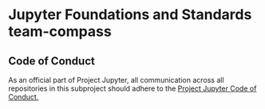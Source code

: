 # Jupyter Foundations and Standards team-compass

## Code of Conduct
As an official part of Project Jupyter, all communication across all
repositories in this subproject should adhere to the
[Project Jupyter Code of Conduct.](https://github.com/jupyter/governance/blob/master/conduct/code_of_conduct.md)
